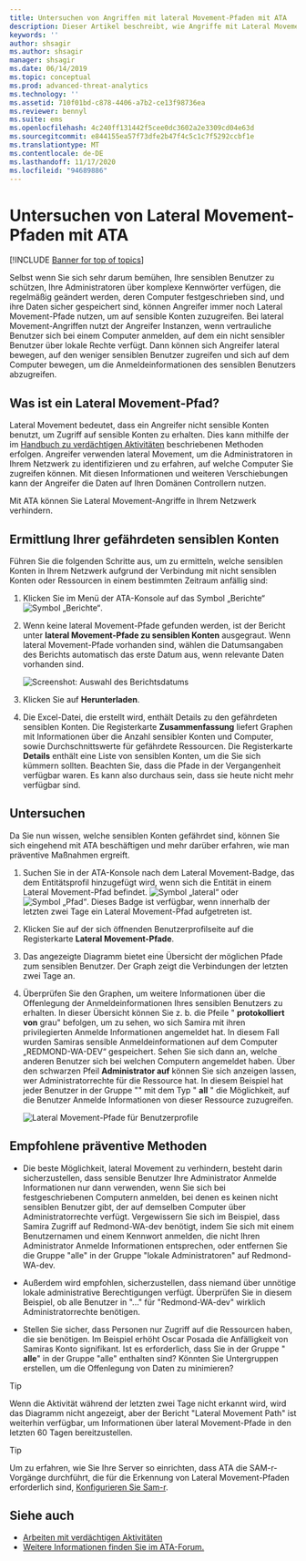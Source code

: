 ```yaml
---
title: Untersuchen von Angriffen mit lateral Movement-Pfaden mit ATA
description: Dieser Artikel beschreibt, wie Angriffe mit Lateral Movement-Pfaden mit Azure Advanced Threat Analytics (ATA) erkannt werden können.
keywords: ''
author: shsagir
ms.author: shsagir
manager: shsagir
ms.date: 06/14/2019
ms.topic: conceptual
ms.prod: advanced-threat-analytics
ms.technology: ''
ms.assetid: 710f01bd-c878-4406-a7b2-ce13f98736ea
ms.reviewer: bennyl
ms.suite: ems
ms.openlocfilehash: 4c240ff131442f5cee0dc3602a2e3309cd04e63d
ms.sourcegitcommit: e844155ea57f73dfe2b47f4c5c1c7f5292ccbf1e
ms.translationtype: MT
ms.contentlocale: de-DE
ms.lasthandoff: 11/17/2020
ms.locfileid: "94689886"
---
```

# <a name="investigate-lateral-movement-paths-with-ata"></a>Untersuchen von Lateral Movement-Pfaden mit ATA

[!INCLUDE [Banner for top of topics](includes/banner.md)]

Selbst wenn Sie sich sehr darum bemühen, Ihre sensiblen Benutzer zu schützen, Ihre Administratoren über komplexe Kennwörter verfügen, die regelmäßig geändert werden, deren Computer festgeschrieben sind, und ihre Daten sicher gespeichert sind, können Angreifer immer noch Lateral Movement-Pfade nutzen, um auf sensible Konten zuzugreifen. Bei lateral Movement-Angriffen nutzt der Angreifer Instanzen, wenn vertrauliche Benutzer sich bei einem Computer anmelden, auf dem ein nicht sensibler Benutzer über lokale Rechte verfügt. Dann können sich Angreifer lateral bewegen, auf den weniger sensiblen Benutzer zugreifen und sich auf dem Computer bewegen, um die Anmeldeinformationen des sensiblen Benutzers abzugreifen.

## <a name="what-is-a-lateral-movement-path"></a>Was ist ein Lateral Movement-Pfad?

Lateral Movement bedeutet, dass ein Angreifer nicht sensible Konten benutzt, um Zugriff auf sensible Konten zu erhalten. Dies kann mithilfe der im [Handbuch zu verdächtigen Aktivitäten](suspicious-activity-guide.md) beschriebenen Methoden erfolgen. Angreifer verwenden lateral Movement, um die Administratoren in Ihrem Netzwerk zu identifizieren und zu erfahren, auf welche Computer Sie zugreifen können. Mit diesen Informationen und weiteren Verschiebungen kann der Angreifer die Daten auf Ihren Domänen Controllern nutzen.

Mit ATA können Sie Lateral Movement-Angriffe in Ihrem Netzwerk verhindern.

## <a name="discovery-your-at-risk-sensitive-accounts"></a>Ermittlung Ihrer gefährdeten sensiblen Konten

Führen Sie die folgenden Schritte aus, um zu ermitteln, welche sensiblen Konten in Ihrem Netzwerk aufgrund der Verbindung mit nicht sensiblen Konten oder Ressourcen in einem bestimmten Zeitraum anfällig sind:

1. Klicken Sie im Menü der ATA-Konsole auf das Symbol „Berichte“ ![Symbol „Berichte“](media/ata-report-icon.png).

1. Wenn keine lateral Movement-Pfade gefunden werden, ist der Bericht unter **lateral Movement-Pfade zu sensiblen Konten** ausgegraut. Wenn lateral Movement-Pfade vorhanden sind, wählen die Datumsangaben des Berichts automatisch das erste Datum aus, wenn relevante Daten vorhanden sind.

    ![Screenshot: Auswahl des Berichtsdatums](media/reports.png)

1. Klicken Sie auf **Herunterladen**.

1. Die Excel-Datei, die erstellt wird, enthält Details zu den gefährdeten sensiblen Konten. Die Registerkarte **Zusammenfassung** liefert Graphen mit Informationen über die Anzahl sensibler Konten und Computer, sowie Durchschnittswerte für gefährdete Ressourcen. Die Registerkarte **Details** enthält eine Liste von sensiblen Konten, um die Sie sich kümmern sollten. Beachten Sie, dass die Pfade in der Vergangenheit verfügbar waren. Es kann also durchaus sein, dass sie heute nicht mehr verfügbar sind.

## <a name="investigate"></a>Untersuchen

Da Sie nun wissen, welche sensiblen Konten gefährdet sind, können Sie sich eingehend mit ATA beschäftigen und mehr darüber erfahren, wie man präventive Maßnahmen ergreift.

1. Suchen Sie in der ATA-Konsole nach dem Lateral Movement-Badge, das dem Entitätsprofil hinzugefügt wird, wenn sich die Entität in einem Lateral Movement-Pfad befindet. ![Symbol „lateral“](media/lateral-movement-icon.png) oder ![Symbol „Pfad“](media/paths-icon.png). Dieses Badge ist verfügbar, wenn innerhalb der letzten zwei Tage ein Lateral Movement-Pfad aufgetreten ist.

1. Klicken Sie auf der sich öffnenden Benutzerprofilseite auf die Registerkarte **Lateral Movement-Pfade**.

1. Das angezeigte Diagramm bietet eine Übersicht der möglichen Pfade zum sensiblen Benutzer. Der Graph zeigt die Verbindungen der letzten zwei Tage an.

1. Überprüfen Sie den Graphen, um weitere Informationen über die Offenlegung der Anmeldeinformationen Ihres sensiblen Benutzers zu erhalten. In dieser Übersicht können Sie z. b. die Pfeile " **protokolliert von** grau" befolgen, um zu sehen, wo sich Samira mit ihren privilegierten Anmelde Informationen angemeldet hat. In diesem Fall wurden Samiras sensible Anmeldeinformationen auf dem Computer „REDMOND-WA-DEV“ gespeichert. Sehen Sie sich dann an, welche anderen Benutzer sich bei welchen Computern angemeldet haben. Über den schwarzen Pfeil **Administrator auf** können Sie sich anzeigen lassen, wer Administratorrechte für die Ressource hat. In diesem Beispiel hat jeder Benutzer in der Gruppe "" mit dem Typ " **all** " die Möglichkeit, auf die Benutzer Anmelde Informationen von dieser Ressource zuzugreifen.

    ![Lateral Movement-Pfade für Benutzerprofile](media/user-profile-lateral-movement-paths.png)

## <a name="preventative-best-practices"></a>Empfohlene präventive Methoden

- Die beste Möglichkeit, lateral Movement zu verhindern, besteht darin sicherzustellen, dass sensible Benutzer Ihre Administrator Anmelde Informationen nur dann verwenden, wenn Sie sich bei festgeschriebenen Computern anmelden, bei denen es keinen nicht sensiblen Benutzer gibt, der auf demselben Computer über Administratorrechte verfügt. Vergewissern Sie sich im Beispiel, dass Samira Zugriff auf Redmond-WA-dev benötigt, indem Sie sich mit einem Benutzernamen und einem Kennwort anmelden, die nicht Ihren Administrator Anmelde Informationen entsprechen, oder entfernen Sie die Gruppe "alle" in der Gruppe "lokale Administratoren" auf Redmond-WA-dev.

- Außerdem wird empfohlen, sicherzustellen, dass niemand über unnötige lokale administrative Berechtigungen verfügt. Überprüfen Sie in diesem Beispiel, ob alle Benutzer in "..." für "Redmond-WA-dev" wirklich Administratorrechte benötigen.

- Stellen Sie sicher, dass Personen nur Zugriff auf die Ressourcen haben, die sie benötigen. Im Beispiel erhöht Oscar Posada die Anfälligkeit von Samiras Konto signifikant. Ist es erforderlich, dass Sie in der Gruppe " **alle**" in der Gruppe "alle" enthalten sind? Könnten Sie Untergruppen erstellen, um die Offenlegung von Daten zu minimieren?

> [!TIP]
> Wenn die Aktivität während der letzten zwei Tage nicht erkannt wird, wird das Diagramm nicht angezeigt, aber der Bericht "Lateral Movement Path" ist weiterhin verfügbar, um Informationen über lateral Movement-Pfade in den letzten 60 Tagen bereitzustellen.

> [!TIP]
> Um zu erfahren, wie Sie Ihre Server so einrichten, dass ATA die SAM-r-Vorgänge durchführt, die für die Erkennung von Lateral Movement-Pfaden erforderlich sind, [Konfigurieren Sie Sam-r](install-ata-step9-samr.md).

## <a name="see-also"></a>Siehe auch

- [Arbeiten mit verdächtigen Aktivitäten](working-with-suspicious-activities.md)
- [Weitere Informationen finden Sie im ATA-Forum.](https://social.technet.microsoft.com/Forums/security/home?forum=mata)
